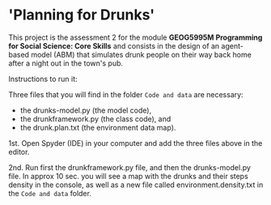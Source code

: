 # 'Planning for Drunks'

This project is the assessment 2 for the module **GEOG5995M Programming for Social Science: Core Skills** and consists in the design of an agent-based model (ABM) that simulates drunk people on their way back home after a night out in the town's pub. 

Instructions to run it:

Three files that you will find in the folder `Code and data` are necessary: 

- the drunks-model.py (the model code),
- the drunkframework.py (the class code), and
- the drunk.plan.txt (the environment data map).

1st. Open Spyder (IDE) in your computer and add the three files above in the editor.
 
2nd. Run first the drunkframework.py file, and then the drunks-model.py file. In approx 10 sec. you will see a map with the drunks and their steps density in the console, as well as a new file called environment.density.txt in the `Code and data` folder.
